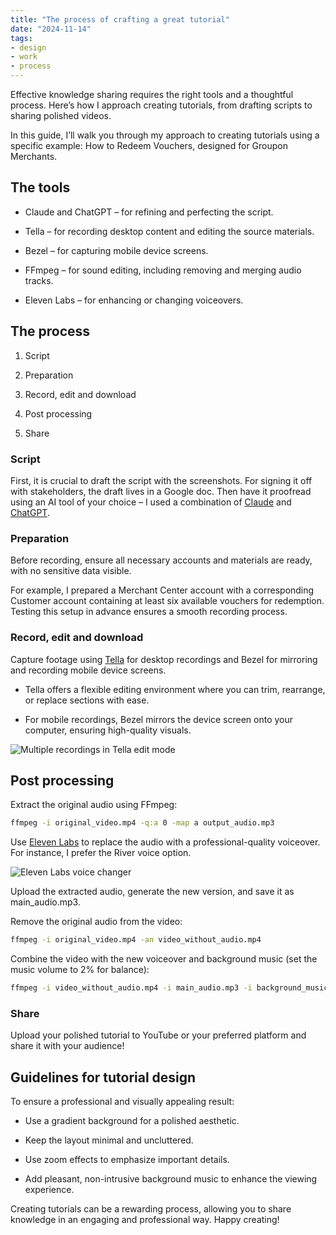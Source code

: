 ```yaml
---
title: "The process of crafting a great tutorial"
date: "2024-11-14"
tags:
- design
- work
- process
---
```


Effective knowledge sharing requires the right tools and a thoughtful process. Here’s how I approach creating tutorials, from drafting scripts to sharing polished videos.



In this guide, I’ll walk you through my approach to creating tutorials using a specific example: How to Redeem Vouchers, designed for Groupon Merchants.



## The tools

- Claude and ChatGPT – for refining and perfecting the script.

- Tella – for recording desktop content and editing the source materials.

- Bezel – for capturing mobile device screens.

- FFmpeg – for sound editing, including removing and merging audio tracks.

- Eleven Labs – for enhancing or changing voiceovers.



## The process

1. Script

1. Preparation

1. Record, edit and download

1. Post processing

1. Share



### Script

First, it is crucial to draft the script with the screenshots. For signing it off with stakeholders, the draft lives in a Google doc. Then have it proofread using an AI tool of your choice – I used a combination of <a href="https://claude.ai/new" target="_blank" rel="noopener noreferrer">Claude</a> and <a href="https://chatgpt.com/" target="_blank" rel="noopener noreferrer">ChatGPT</a>. 

### Preparation

Before recording, ensure all necessary accounts and materials are ready, with no sensitive data visible.

For example, I prepared a Merchant Center account with a corresponding Customer account containing at least six available vouchers for redemption. Testing this setup in advance ensures a smooth recording process.

### Record, edit and download

Capture footage using <a href="https://www.tella.tv/" target="_blank" rel="noopener noreferrer">Tella</a> for desktop recordings and Bezel for mirroring and recording mobile device screens.

- Tella offers a flexible editing environment where you can trim, rearrange, or replace sections with ease.

- For mobile recordings, Bezel mirrors the device screen onto your computer, ensuring high-quality visuals.

![Multiple recordings in Tella edit mode](/images/Screenshot_2024-11-18_at_21.58.44.png.webp)

## Post processing

Extract the original audio using FFmpeg:



```bash
ffmpeg -i original_video.mp4 -q:a 0 -map a output_audio.mp3
```

Use <a href="https://elevenlabs.io/" target="_blank" rel="noopener noreferrer">Eleven Labs</a> to replace the audio with a professional-quality voiceover. For instance, I prefer the River voice option. 

![Eleven Labs voice changer](/images/Screenshot_2024-11-14_at_10.22.04.png.webp)

Upload the extracted audio, generate the new version, and save it as main_audio.mp3.

Remove the original audio from the video:

```bash
ffmpeg -i original_video.mp4 -an video_without_audio.mp4
```

Combine the video with the new voiceover and background music (set the music volume to 2% for balance):

```bash
ffmpeg -i video_without_audio.mp4 -i main_audio.mp3 -i background_music.mp3 -filter_complex "[1:a]volume=1[a1];[2:a]volume=0.02[a2];[a1][a2]amix=inputs=2:duration=first[a]" -map 0:v -map "[a]" -c:v copy -shortest output_video_with_audio_and_bg_music.mp4
```

### Share

Upload your polished tutorial to YouTube or your preferred platform and share it with your audience!



## Guidelines for tutorial design

To ensure a professional and visually appealing result:

- Use a gradient background for a polished aesthetic.

- Keep the layout minimal and uncluttered.

- Use zoom effects to emphasize important details.

- Add pleasant, non-intrusive background music to enhance the viewing experience.



Creating tutorials can be a rewarding process, allowing you to share knowledge in an engaging and professional way. Happy creating! 


